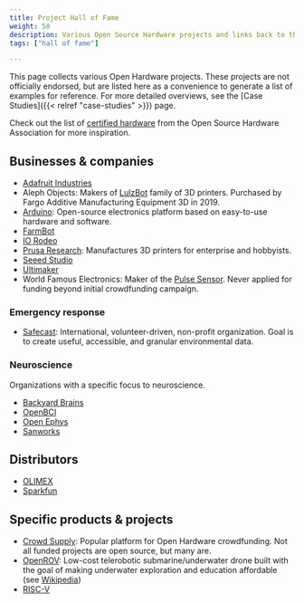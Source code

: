 ```yaml
---
title: Project Hall of Fame
weight: 50
description: Various Open Source Hardware projects and links back to their projects and/or communities.
tags: ["hall of fame"]

---
```


This page collects various Open Hardware projects.
These projects are not officially endorsed, but are listed here as a convenience to generate a list of examples for reference.
For more detailed overviews, see the [Case Studies]({{< relref "case-studies" >}}) page.

Check out the list of [certified hardware](https://certification.oshwa.org/list.html) from the Open Source Hardware Association for more inspiration.


## Businesses & companies

* [Adafruit Industries](https://www.adafruit.com/)
* Aleph Objects:
  Makers of [LulzBot](https://www.lulzbot.com/about) family of 3D printers.
  Purchased by Fargo Additive Manufacturing Equipment 3D in 2019.
* [Arduino](https://www.arduino.cc/en/Main/FAQ):
  Open-source electronics platform based on easy-to-use hardware and software.
* [FarmBot](https://farm.bot/)
* [IO Rodeo](https://iorodeo.com/pages/about-us)
* [Prusa Research](https://www.prusa3d.com/):
  Manufactures 3D printers for enterprise and hobbyists.
* [Seeed Studio](https://www.seeedstudio.com/)
* [Ultimaker](https://ultimaker.com/about-ultimaker)
* World Famous Electronics:
  Maker of the [Pulse Sensor](https://pulsesensor.com/).
  Never applied for funding beyond initial crowdfunding campaign.

### Emergency response

* [Safecast](https://safecast.org/about/):
  International, volunteer-driven, non-profit organization.
  Goal is to create useful, accessible, and granular environmental data.

### Neuroscience

Organizations with a specific focus to neuroscience.

* [Backyard Brains](https://backyardbrains.com/about/)
* [OpenBCI](https://openbci.com/)
* [Open Ephys](https://open-ephys.org/)
* [Sanworks](https://sanworks.io/)


## Distributors

* [OLIMEX](https://www.olimex.com/)
* [Sparkfun](https://www.sparkfun.com/)


## Specific products & projects

* [Crowd Supply](https://www.crowdsupply.com/):
  Popular platform for Open Hardware crowdfunding.
  Not all funded projects are open source, but many are.
* [OpenROV](https://github.com/OpenROV):
  Low-cost telerobotic submarine/underwater drone built with the goal of making underwater exploration and education affordable (see [Wikipedia](https://en.wikipedia.org/wiki/OpenROV))
* [RISC-V](https://riscv.org/risc-v-history/)
